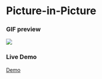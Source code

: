 # Picture-in-Picture


### GIF preview
![](https://github.com/introvette/picture-in-picture.gif)

### Live Demo
[Demo](https://introvette.github.io/Picture-in-Picture/)
